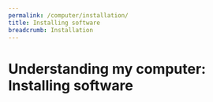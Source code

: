 ```yaml
---
permalink: /computer/installation/
title: Installing software
breadcrumb: Installation
---
```


# Understanding my computer: Installing software


